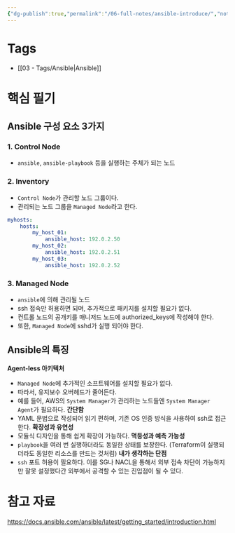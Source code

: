 ```yaml
---
{"dg-publish":true,"permalink":"/06-full-notes/ansible-introduce/","noteIcon":""}
---
```


# Tags
- [[03 - Tags/Ansible\|Ansible]]
# 핵심 필기
## Ansible 구성 요소 3가지
### 1. Control Node
- `ansible`, `ansible-playbook` 등을 실행하는 주체가 되는 노드
### 2. Inventory
- `Control Node`가 관리할 노드 그룹이다.
- 관리되는 노드 그룹을 `Managed Node`라고 한다.
```YAML
myhosts:
	hosts:
		my_host_01:
			ansible_host: 192.0.2.50
		my_host_02:
			ansible_host: 192.0.2.51
		my_host_03:
			ansible_host: 192.0.2.52
```
### 3. Managed Node
- `ansible`에 의해 관리될 노드
- ssh 접속만 허용하면 되며, 추가적으로 패키지를 설치할 필요가 없다.
- 컨트롤 노드의 공개키를 매니저드 노드에 authorized_keys에 작성해야 한다.
- 또한, `Managed Node`에 sshd가 실행 되어야 한다.
## Ansible의 특징
**Agent-less 아키텍처**
- `Managed Node`에 추가적인 소프트웨어를 설치할 필요가 없다. 
- 따라서, 유지보수 오버헤드가 줄어든다.
- 예를 들어, AWS의 `System Manager`가 관리하는 노드들엔 `System Manager Agent`가 필요하다.
**간단함**
- YAML 문법으로 작성되어 읽기 편하며, 기존 OS 인증 방식을 사용하여 ssh로 접근한다.
**확장성과 유연성**
- 모듈식 디자인을 통해 쉽게 확장이 가능하다.
**멱등성과 예측 가능성**
- `playbook`을 여러 번 실행하더라도 동일한 상태를 보장한다. (Terraform이 실행되더라도 동일한 리소스를 만드는 것처럼)
**내가 생각하는 단점**
- `ssh` 포트 허용이 필요하다. 이를 SG나 NACL을 통해서 외부 접속 차단이 가능하지만 잘못 설정했다간 외부에서 공격할 수 있는 진입점이 될 수 있다.
# 참고 자료
https://docs.ansible.com/ansible/latest/getting_started/introduction.html